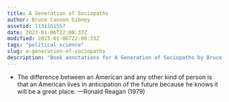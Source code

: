 ```yaml
---
title: A Generation of Sociopaths
author: Bruce Cannon Gibney
assetid: 1131161557
date: 2023-01-06T22:08:33Z
modified: 2023-01-06T22:08:33Z
tags: "political-science"
slug: a-generation-of-sociopaths
description: "Book annotations for A Generation of Sociopaths by Bruce Cannon Gibney"
---
```


*  The difference between an American and any other kind of person is that an American lives in anticipation of the future because he knows it will be a great place.
   —Ronald Reagan (1979)

